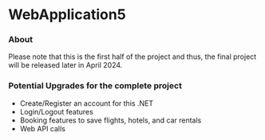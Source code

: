 # WebApplication5

### About

Please note that this is the first half of the project and thus, the final project will be released later in April 2024.

### Potential Upgrades for the complete project
* Create/Register an account for this .NET
* Login/Logout features
* Booking features to save flights, hotels, and car rentals
* Web API calls

